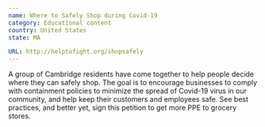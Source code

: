 ```yaml
---
name: Where to Safely Shop during Covid-19
category: Educational content
country: United States
state: MA

URL: http://helptofight.org/shopsafely
---
```


A group of Cambridge residents have come together to help people decide where they can safely shop. The goal is to encourage businesses to comply with containment policies to minimize the spread of Covid-19 virus in our community, and help keep their customers and employees safe. See best practices, and better yet, sign this petition to get more PPE to grocery stores.
